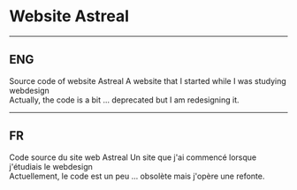 # Website Astreal

***

## ENG
Source code of website Astreal
A website that I started while I was studying webdesign
<br>
Actually, the code is a bit ... deprecated but I am redesigning it.

***

## FR
Code source du site web Astreal
Un site que j'ai commencé lorsque j'étudiais le webdesign
<br>
Actuellement, le code est un peu ... obsolète mais j'opère une refonte.
